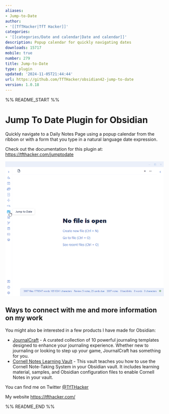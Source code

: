 ```yaml
---
aliases:
- Jump-to-Date
author:
- '[[TfTHacker|TfT Hacker]]'
categories:
- '[[categories/Date and calendar|Date and calendar]]'
description: Popup calendar for quickly navigating dates
downloads: 15717
mobile: true
number: 279
title: Jump-to-Date
type: plugin
updated: '2024-11-05T21:44:44'
url: https://github.com/TfTHacker/obsidian42-jump-to-date
version: 1.0.18
---
```


%% README_START %%

# Jump To Date Plugin for Obsidian

Quickly navigate to a Daily Notes Page using a popup calendar from the ribbon or with a form that you type in a natural language date expression.

Check out the documentation for this plugin at: https://tfthacker.com/jumptodate

![Feature Preview](https://raw.githubusercontent.com/TfTHacker/obsidian42-jump-to-date/HEAD/FeaturePreview-ribbon.gif)

## Ways to connect with me and more information on my work

You might also be interested in a few products I have made for Obsidian:

- [JournalCraft](https://tfthacker.com/jco) - A curated collection of 10 powerful journaling templates designed to enhance your journaling experience. Whether new to journaling or looking to step up your game, JournalCraft has something for you.
- [Cornell Notes Learning Vault](https://tfthacker.com/cornell-notes) - This vault teaches you how to use the Cornell Note-Taking System in your Obsidian vault. It includes learning material, samples, and Obsidian configuration files to enable Cornell Notes in your vault.

You can find me on Twitter [@TfTHacker](https://twitter.com/TfTHacker)

My website https://tfthacker.com/


%% README_END %%